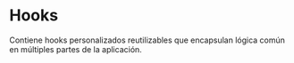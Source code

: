 # Hooks

Contiene hooks personalizados reutilizables que encapsulan lógica común en múltiples partes de la aplicación.
